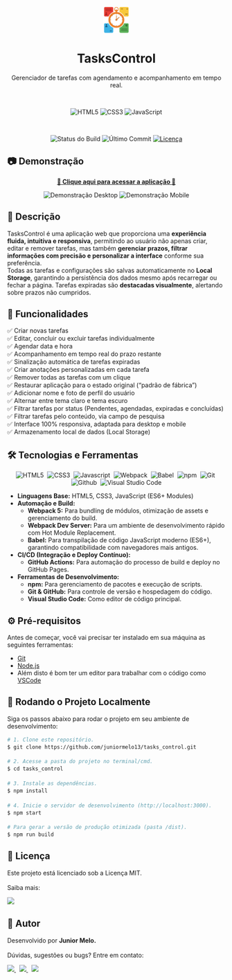 <p align="center">
  <img src="https://raw.githubusercontent.com/juniormelo13/tasks_control/main/src/assets/images/logo.png" alt="TasksControl Logo" height="60" />
</p>

<h1 align="center">TasksControl</h1>

<p align="center">Gerenciador de tarefas com agendamento e acompanhamento em tempo real.</p><br>

<p align="center">
    <img src="https://img.shields.io/badge/HTML5-E34F26.svg?style=for-the-badge&logo=HTML5&logoColor=white" height="30" alt="HTML5"/>
    <img src="https://img.shields.io/badge/CSS-663399.svg?style=for-the-badge&logo=CSS&logoColor=white" height="30" alt="CSS3"/>
    <img src="https://img.shields.io/badge/JavaScript-F7DF1E.svg?style=for-the-badge&logo=JavaScript&logoColor=black" height="30" alt="JavaScript"/>
</p><br>

<p align="center">
  <img src="https://img.shields.io/github/actions/workflow/status/juniormelo13/tasks_control/deploy.yml?branch=main&style=for-the-badge" height="22" alt="Status do Build"/>
  <img src="https://img.shields.io/github/last-commit/juniormelo13/tasks_control?style=for-the-badge" height="22" alt="Último Commit"/>
  <a href="./LICENSE">
    <img src="https://img.shields.io/github/license/juniormelo13/tasks_control?style=for-the-badge" height="22" alt="Licença"/>
  </a>
</p>

## 📷 Demonstração

<p align="center">
  <a href="https://juniormelo13.github.io/tasks_control/">
    <strong>🚀 Clique aqui para acessar a aplicação 🚀</strong>
  </a>
</p>

<p align="center">
  <img src="URL_DO_GIF_DESKTOP" alt="Demonstração Desktop">
  <img src="URL_DO_GIF_MOBILE" alt="Demonstração Mobile" width="200">
</p>

## 📌 Descrição

TasksControl é uma aplicação web que proporciona uma **experiência fluida, intuitiva e responsiva**, permitindo ao usuário não apenas criar, editar e remover tarefas, mas também **gerenciar prazos, filtrar informações com precisão e personalizar a interface** conforme sua preferência.<br> Todas as tarefas e configurações são salvas automaticamente no **Local Storage**, garantindo a persistência dos dados mesmo após recarregar ou fechar a página. Tarefas expiradas são **destacadas visualmente**, alertando sobre prazos não cumpridos.

## 🔧 Funcionalidades

✅ Criar novas tarefas<br>
✅ Editar, concluir ou excluir tarefas individualmente<br>
✅ Agendar data e hora<br>
✅ Acompanhamento em tempo real do prazo restante<br>
✅ Sinalização automática de tarefas expiradas<br>
✅ Criar anotações personalizadas em cada tarefa<br>
✅ Remover todas as tarefas com um clique<br>
✅ Restaurar aplicação para o estado original (“padrão de fábrica”)<br>
✅ Adicionar nome e foto de perfil do usuário<br>
✅ Alternar entre tema claro e tema escuro<br>
✅ Filtrar tarefas por status (Pendentes, agendadas, expiradas e concluídas)<br>
✅ Filtrar tarefas pelo conteúdo, via campo de pesquisa<br>
✅ Interface 100% responsiva, adaptada para desktop e mobile<br>
✅ Armazenamento local de dados (Local Storage)

## 🛠️ Tecnologias e Ferramentas

<p align="center">
  <img src="https://img.shields.io/badge/HTML5-E34F26.svg?style=for-the-badge&logo=HTML5&logoColor=white" alt="HTML5" height="25"/>&nbsp;
  <img src="https://img.shields.io/badge/CSS-663399.svg?style=for-the-badge&logo=CSS&logoColor=white" alt="CSS3" height="25"/>&nbsp;
  <img src="https://img.shields.io/badge/JavaScript-F7DF1E.svg?style=for-the-badge&logo=JavaScript&logoColor=black" alt="Javascript" height="25"/>&nbsp;
  <img src="https://img.shields.io/badge/Webpack-8DD6F9?style=for-the-badge&logo=webpack&logoColor=black" alt="Webpack" height="25"/>&nbsp;
  <img src="https://img.shields.io/badge/Babel-F9DC3E?style=for-the-badge&logo=babel&logoColor=black" alt="Babel" height="25"/>&nbsp;
  <img src="https://img.shields.io/badge/npm-CB3837?style=for-the-badge&logo=npm&logoColor=white" alt="npm" height="25"/>&nbsp;
  <img src="https://img.shields.io/badge/Git-F05032.svg?style=for-the-badge&logo=Git&logoColor=white" alt="Git" height="25"/>&nbsp;
  <img src="https://img.shields.io/badge/GitHub-181717.svg?style=for-the-badge&logo=GitHub&logoColor=white" alt="Github" height="25"/>&nbsp;
  <img src="https://img.shields.io/badge/Visual_Studio_Code-0078D4?style=for-the-badge&logo=visual%20studio%20code&logoColor=white" alt="Visual Studio Code" height="25"/>
</p>

* **Linguagens Base:** HTML5, CSS3, JavaScript (ES6+ Modules)
* **Automação e Build:**
    * **Webpack 5:** Para bundling de módulos, otimização de assets e gerenciamento do build.
    * **Webpack Dev Server:** Para um ambiente de desenvolvimento rápido com Hot Module Replacement.
    * **Babel:** Para transpilação de código JavaScript moderno (ES6+), garantindo compatibilidade com navegadores mais antigos.
* **CI/CD (Integração e Deploy Contínuo):**
    * **GitHub Actions:** Para automação do processo de build e deploy no GitHub Pages.
* **Ferramentas de Desenvolvimento:**
    * **npm:** Para gerenciamento de pacotes e execução de scripts.
    * **Git & GitHub:** Para controle de versão e hospedagem do código.
    * **Visual Studio Code:** Como editor de código principal.

## ⚙️ Pré-requisitos

Antes de começar, você vai precisar ter instalado em sua máquina as seguintes ferramentas:
* [Git](https://git-scm.com)
* [Node.js](https://nodejs.org/en/)
* Além disto é bom ter um editor para trabalhar com o código como [VSCode](https://code.visualstudio.com/)

## 🚀 Rodando o Projeto Localmente

Siga os passos abaixo para rodar o projeto em seu ambiente de desenvolvimento:

```bash
# 1. Clone este repositório.
$ git clone https://github.com/juniormelo13/tasks_control.git

# 2. Acesse a pasta do projeto no terminal/cmd.
$ cd tasks_control

# 3. Instale as dependências.
$ npm install

# 4. Inicie o servidor de desenvolvimento (http://localhost:3000).
$ npm start

# Para gerar a versão de produção otimizada (pasta /dist).
$ npm run build
```

## 📄 Licença

Este projeto está licenciado sob a Licença MIT.<br><br>
Saiba mais:

<a href="./LICENSE">
    <img src="https://img.shields.io/badge/License-MIT-blue"/>
  </a>

## 👤 Autor

Desenvolvido por **Junior Melo.** <br><br>
Dúvidas, sugestões ou bugs? Entre em contato:

<a href="https://www.linkedin.com/in/juniormelo13/">
  <img src="https://img.shields.io/badge/LinkedIn-0077B5?style=for-the-badge&logo=linkedin&logoColor=white" height="25"/>
</a>&nbsp;
<a href="https://www.instagram.com/jr.dev.oficial/">
  <img src="https://img.shields.io/badge/Instagram-FF0069.svg?style=for-the-badge&logo=Instagram&logoColor=white" height="25"/>
</a>&nbsp;
<a href="mailto:jr.dev.oficial@gmail.com">
  <img src="https://img.shields.io/badge/Gmail-EA4335.svg?style=for-the-badge&logo=Gmail&logoColor=white" height="25"/>
</a>
